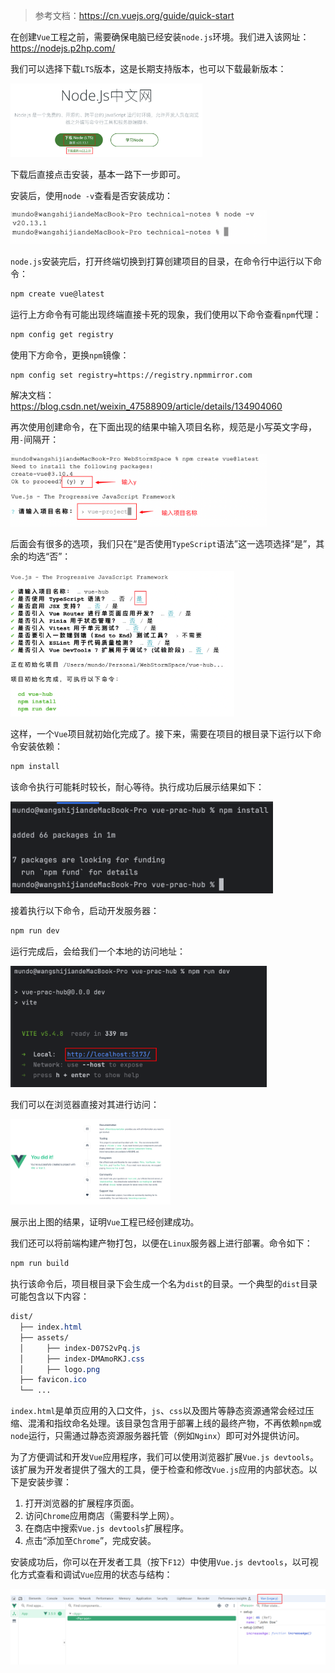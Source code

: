 > 参考文档：https://cn.vuejs.org/guide/quick-start

在创建`Vue`工程之前，需要确保电脑已经安装`node.js`环境。我们进入该网址：https://nodejs.p2hp.com/

我们可以选择下载`LTS`版本，这是长期支持版本，也可以下载最新版本：

<img src="image/image-20240926225843423.png" alt="image-20240926225843423" style="zoom:30%;" />

下载后直接点击安装，基本一路下一步即可。

安装后，使用`node -v`查看是否安装成功：

<img src="image/image-20240926231135429.png" alt="image-20240926231135429" style="zoom:40%;" />

`node.js`安装完后，打开终端切换到打算创建项目的目录，在命令行中运行以下命令：

```sh
npm create vue@latest
```

运行上方命令有可能出现终端直接卡死的现象，我们使用以下命令查看`npm`代理：

```sh
npm config get registry
```

使用下方命令，更换`npm`镜像：

```
npm config set registry=https://registry.npmmirror.com
```

解决文档：https://blog.csdn.net/weixin_47588909/article/details/134904060

再次使用创建命令，在下面出现的结果中输入项目名称，规范是小写英文字母，用`-`间隔开：

<img src="image/image-20240926232742776.png" alt="image-20240926232742776" style="zoom:40%;" />

后面会有很多的选项，我们只在“是否使用`TypeScript`语法”这一选项选择“是”，其余的均选“否”：

<img src="image/Snipaste_2024-09-26_23-30-55.png" alt="Snipaste_2024-09-26_23-30-55" style="zoom:35%;" />

这样，一个`Vue`项目就初始化完成了。接下来，需要在项目的根目录下运行以下命令安装依赖：

```sh
npm install
```

该命令执行可能耗时较长，耐心等待。执行成功后展示结果如下：

<img src="image/image-20240926234528601.png" alt="image-20240926234528601" style="zoom:45%;" />

接着执行以下命令，启动开发服务器：

```sh
npm run dev
```

运行完成后，会给我们一个本地的访问地址：

<img src="image/image-20240926234706863.png" alt="image-20240926234706863" style="zoom:40%;" />

我们可以在浏览器直接对其进行访问：

<img src="image/image-20240926234803820.png" alt="image-20240926234803820" style="zoom:25%;" />

展示出上图的结果，证明`Vue`工程已经创建成功。

我们还可以将前端构建产物打包，以便在`Linux`服务器上进行部署。命令如下：

```sh
npm run build
```

执行该命令后，项目根目录下会生成一个名为`dist`的目录。一个典型的`dist`目录可能包含以下内容：

```scss
dist/
  ├── index.html
  ├── assets/
  │     ├── index-D07S2vPq.js
  │     ├── index-DMAmoRKJ.css
  │     ├── logo.png
  ├── favicon.ico
  └── ...
```

`index.html`是单页应用的入口文件，`js`、`css`以及图片等静态资源通常会经过压缩、混淆和指纹命名处理。该目录包含用于部署上线的最终产物，不再依赖`npm`或`node`运行，只需通过静态资源服务器托管（例如`Nginx`）即可对外提供访问。

为了方便调试和开发`Vue`应用程序，我们可以使用浏览器扩展`Vue.js devtools`。该扩展为开发者提供了强大的工具，便于检查和修改`Vue.js`应用的内部状态。以下是安装步骤：

1. 打开浏览器的扩展程序页面。
2. 访问`Chrome`应用商店（需要科学上网）。
3. 在商店中搜索`Vue.js devtools`扩展程序。
4. 点击“添加至`Chrome`”，完成安装。

安装成功后，你可以在开发者工具（按下`F12`）中使用`Vue.js devtools`，以可视化方式查看和调试`Vue`应用的状态与结构：

![image-20241008161626649](image/image-20241008161626649.png)